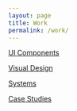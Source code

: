 ```yaml
---
layout: page
title: Work
permalink: /work/
---
```

<div class="l-work">
  <a class="l-work--thumb m-work--button m-ui-components" href="/ui-components/">UI Components</a>
  
  <a class="l-work--thumb m-work--button m-visual-design" href="/visual-design/">Visual Design</a>
  
  <a class="l-work--thumb m-work--button m-systems" href="/systems/">Systems</a>
  
  <a class="l-work--thumb m-work--button m-case-studies" href="/case-studies/">Case Studies</a>
</div>
